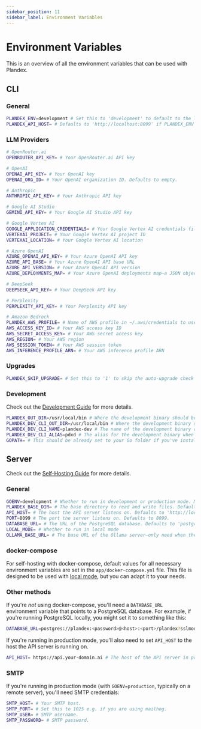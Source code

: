 ```yaml
---
sidebar_position: 11
sidebar_label: Environment Variables
---
```


# Environment Variables

This is an overview of all the environment variables that can be used with Plandex.

## CLI

### General

```bash
PLANDEX_ENV=development # Set this to 'development' to default to the local development server instead of Plandex Cloud when working on Plandex itself.
PLANDEX_API_HOST= # Defaults to 'http://localhost:8099' if PLANDEX_ENV is development, otherwise it's 'https://api.plandex.ai'—override this to use a different host.
```

### LLM Providers

```bash
# OpenRouter.ai
OPENROUTER_API_KEY= # Your OpenRouter.ai API key 

# OpenAI
OPENAI_API_KEY= # Your OpenAI key 
OPENAI_ORG_ID= # Your OpenAI organization ID. Defaults to empty.

# Anthropic
ANTHROPIC_API_KEY= # Your Anthropic API key 

# Google AI Studio
GEMINI_API_KEY= # Your Google AI Studio API key 

# Google Vertex AI
GOOGLE_APPLICATION_CREDENTIALS= # Your Google Vertex AI credentials file path
VERTEXAI_PROJECT= # Your Google Vertex AI project ID
VERTEXAI_LOCATION= # Your Google Vertex AI location

# Azure OpenAI
AZURE_OPENAI_API_KEY= # Your Azure OpenAI API key
AZURE_API_BASE= # Your Azure OpenAI API base URL
AZURE_API_VERSION= # Your Azure OpenAI API version
AZURE_DEPLOYMENTS_MAP= # Your Azure OpenAI deployments map—a JSON object mapping model names to deployment names (only needed if deployment names are different from model names)

# DeepSeek
DEEPSEEK_API_KEY= # Your DeepSeek API key

# Perplexity
PERPLEXITY_API_KEY= # Your Perplexity API key

# Amazon Bedrock
PLANDEX_AWS_PROFILE= # Name of AWS profile in ~/.aws/credentials to use for AWS Bedrock. If not set, the credentials file won't be used.
AWS_ACCESS_KEY_ID= # Your AWS access key ID
AWS_SECRET_ACCESS_KEY= # Your AWS secret access key
AWS_REGION= # Your AWS region
AWS_SESSION_TOKEN= # Your AWS session token
AWS_INFERENCE_PROFILE_ARN= # Your AWS inference profile ARN
```

### Upgrades

```bash
PLANDEX_SKIP_UPGRADE= # Set this to '1' to skip the auto-upgrade check when running the CLI.
```

### Development

Check out the [Development Guide](./development.md) for more details.

```bash
PLANDEX_OUT_DIR=/usr/local/bin # Where the development binary should be output when using dev.sh
PLANDEX_DEV_CLI_OUT_DIR=/usr/local/bin # Where the development binary should be output when using dev.sh
PLANDEX_DEV_CLI_NAME=plandex-dev # The name of the development binary when using dev.sh
PLANDEX_DEV_CLI_ALIAS=pdxd # The alias for the development binary when using dev.sh
GOPATH= # This should be already set to your Go folder if you've installed Golang.
```

## Server

Check out the [Self-Hosting Guide](./hosting/self-hosting/local-mode-quickstart.md) for more details.

### General

```bash
GOENV=development # Whether to run in development or production mode. Must be 'development' or 'production'
PLANDEX_BASE_DIR= # The base directory to read and write files. Defaults to '$HOME/plandex-server' in development mode, '/plandex-server' in production.
API_HOST= # The host the API server listens on. Defaults to 'http://localhost:$PORT'. In production mode, should be a host like 'https://api.your-domain.ai'.
PORT=8099 # The port the server listens on. Defaults to 8099.
DATABASE_URL= # The URL of the PostgreSQL database. Defaults to 'postgres://plandex:plandex@plandex-postgres:5432/plandex?sslmode=disable' in development mode
LOCAL_MODE= # Whether to run in local mode
OLLAMA_BASE_URL= # The base URL of the Ollama server—only need when the server is running in a Docker container and needs to access Ollama models running outside of the container
```

### docker-compose

For self-hosting with docker-compose, default values for all necessary environment variables are set in the `app/docker-compose.yml` file. This file is designed to be used with [local mode](./hosting/self-hosting/local-mode-quickstart.md), but you can adapt it to your needs.

### Other methods

If you're *not* using docker-compose, you'll need a `DATABASE_URL` environment variable that points to a PostgreSQL database. For example, if you're running PostgreSQL locally, you might set it to something like this:

```bash
DATABASE_URL=postgres://plandex:<password>@<host>:<port>/plandex?sslmode=disable
```

If you're running in production mode, you'll also need to set `API_HOST` to the host the API server is running on.

```bash
API_HOST= https://api.your-domain.ai # The host of the API server in production mode. Defaults to 'http://localhost:$PORT' in development mode.
```


### SMTP

If you're running in production mode (with `GOENV=production`, typically on a remote server), you'll need SMTP credentials:

```bash
SMTP_HOST= # Your SMTP host.
SMTP_PORT= # Set this to 1025 e.g. if you are using mailhog.
SMTP_USER= # SMTP username.
SMTP_PASSWORD= # SMTP password.
```
